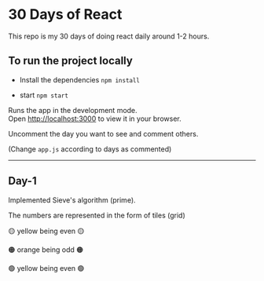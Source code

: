 # 30 Days of React

This repo is my 30 days of doing react daily around 1-2 hours.

## To run the project locally

- Install the dependencies `npm install`

- start
  `npm start`

Runs the app in the development mode.\
Open [http://localhost:3000](http://localhost:3000) to view it in your browser.

Uncomment the day you want to see and comment others.

(Change `app.js` according to days as commented)

---

## Day-1

Implemented Sieve's algorithm (prime).

The numbers are represented in the form of tiles (grid)

🟡 yellow being even 🟡

🟠 orange being odd 🟠

🟢 yellow being even 🟢
